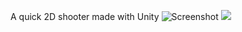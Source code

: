 A quick 2D shooter made with Unity
![Screenshot](https://imgur.com/GhSOrME)
<img src="https://imgur.com/GhSOrME" />
